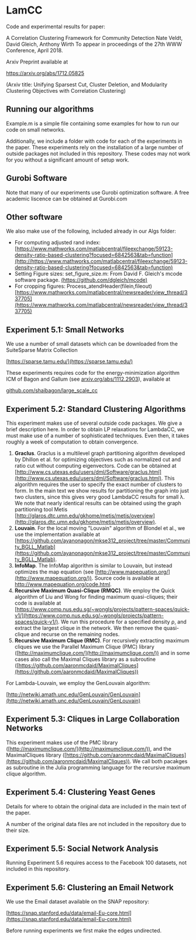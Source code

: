 # LamCC

Code and experimental results for paper:

A Correlation Clustering Framework for Community Detection
Nate Veldt, David Gleich, Anthony Wirth
To appear in proceedings of the 27th WWW Conference, April 2018.

Arxiv Preprint available at 

https://arxiv.org/abs/1712.05825

(Arxiv title: Unifying Sparsest Cut, Cluster Deletion, and Modularity Clustering Objectives with Correlation Clustering)

## Running our algorithms

Example.m is a simple file containing some examples for how to run our code on small networks. 

Additionally, we include a folder with code for each of the experiments in the paper. These experiments rely on the installation of a large number of outside packages not included in this repository. These codes may not work for you without a significant amount of setup work.

## Gurobi Software 

Note that many of our experiments use Gurobi optimization software. A free academic liscence can be obtained at Gurobi.com

## Other software

We also make use of the following, included already in our Algs folder:

* For computing adjusted rand index: [https://www.mathworks.com/matlabcentral/fileexchange/59123-density-ratio-based-clustering?focused=6842563&tab=function](http://https://www.mathworks.com/matlabcentral/fileexchange/59123-density-ratio-based-clustering?focused=6842563&tab=function)
* Setting Figure sizes: set_figure_size.m: From David F. Gleich's mcode software package. [(https://github.com/dgleich/mcode)](http://(https://github.com/dgleich/mcode))
* For cropping figures: Process_atendHeader(filein,fileout) [https://www.mathworks.com/matlabcentral/newsreader/view_thread/337705](https://www.mathworks.com/matlabcentral/newsreader/view_thread/337705)


## Experiment 5.1: Small Networks

We use a number of small datasets which can be downloaded from the SuiteSparse Matrix Collection 

[https://sparse.tamu.edu/](https://sparse.tamu.edu/)

These experiments requires code for the energy-minimization algorithm ICM of Bagon and Gallum (see [arxiv.org/abs/1112.2903](http://arxiv.org/abs/1112.2903)), available at

[github.com/shaibagon/large_scale_cc](http://github.com/shaibagon/large_scale_cc)

## Experiment 5.2: Standard Clustering Algorithms

This experiment makes use of several outside code packages. We give a brief description here. In order to obtain LP relaxations for LambdaCC, we must make use of a number of sophisticated techniques. Even then, it takes roughly a week of computation to obtain convergence.

1. **Graclus**. Graclus is a multilevel graph partitioning algorithm developed by Dhillon et al. for optimizing objectives such as normalized cut and ratio cut without computing eigenvectors. Code can be obtained at [http://www.cs.utexas.edu/users/dml/Software/graclus.html](http://www.cs.utexas.edu/users/dml/Software/graclus.html). This algorithm requires the user to specify the exact number of clusters to form. In the main text we show results for partitioning the graph into just two clusters, since this gives very good LambdaCC results for small λ. We note that nearly identical results can be obtained using the graph partitioning tool Metis [http://glaros.dtc.umn.edu/gkhome/metis/metis/overview](http://glaros.dtc.umn.edu/gkhome/metis/metis/overview).2. **Louvain**. For the local moving "Louvain" algorithm of Blondel et al., we use the implementation available at [https://github.com/ayanonagon/mkse312_project/tree/master/Community_BGLL_Matlab](https://github.com/ayanonagon/mkse312_project/tree/master/Community_BGLL_Matlab).
3. **InfoMap**. The InfoMap algorithm is similar to Louvain, but instead optimizes the map equation (see [http://www.mapequation.org/](http://www.mapequation.org/)). Source code is available at http://www.mapequation.org/code.html.4. **Recursive Maximum Quasi-Clique (RMQC)**. We employ the Quick algorithm of Liu and Wong for finding maximum quasi-cliques; their code is available at [https://www.comp.nus.edu.sg/~wongls/projects/pattern-spaces/quick-v1/](https://www.comp.nus.edu.sg/~wongls/projects/pattern-spaces/quick-v1/). We run this procedure for a specified density ρ, and extract the largest clique in the network. We then remove the quasi-clique and recurse on the remaining nodes.5. **Recursive Maximum Clique (RMC)**. For recursively extracting maximum cliques we use the Parallel Maximum Clique (PMC) library ([http://maximumclique.com/](http://maximumclique.com/)) and in some cases also call the Maximal Cliques library as a subroutine ([https://github.com/aaronmcdaid/MaximalCliques](https://github.com/aaronmcdaid/MaximalCliques))


For Lambda-Louvain, we employ the GenLouvain algorithm:

[http://netwiki.amath.unc.edu/GenLouvain/GenLouvain](http://netwiki.amath.unc.edu/GenLouvain/GenLouvain)

## Experiment 5.3: Cliques in Large Collaboration Networks

This experiment makes use of the PMC library ([http://maximumclique.com/](http://maximumclique.com/)), and the MaximalCliques library ([https://github.com/aaronmcdaid/MaximalCliques](https://github.com/aaronmcdaid/MaximalCliques)). We call both pacakges as subroutine in the Julia programming language for the recursive maximum clique algorithm.

## Experiment 5.4: Clustering Yeast Genes

Details for where to obtain the original data are included in the main text of the paper.

A number of the original data files are not included in the repository due to their size.

## Experiment 5.5: Social Network Analysis

Running Experiment 5.6 requires access to the Facebook 100 datasets, not included in this repository.

## Experiment 5.6: Clustering an Email Network

We use the Email dataset available on the SNAP repository:

[https://snap.stanford.edu/data/email-Eu-core.html](https://snap.stanford.edu/data/email-Eu-core.html)

Before running experiments we first make the edges undirected.



